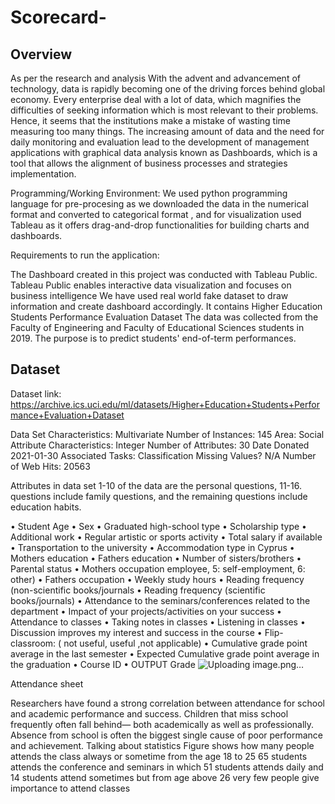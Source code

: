 # Scorecard-
## Overview
As per the research and analysis With the advent and advancement of technology, data is rapidly becoming one of the driving forces behind global economy. Every enterprise deal with a lot of data, which magnifies the difficulties of seeking information which is most relevant to their problems. Hence, it seems that the institutions make a mistake of wasting time measuring too many things. The increasing amount of data and the need for daily monitoring and evaluation lead to the development of management applications with graphical data analysis known as Dashboards, which is a tool that allows the alignment of business processes and strategies implementation.

Programming/Working Environment:
We  used python programming language for pre-procesing as we downloaded the data in the numerical format and converted to categorical format , and for visualization used Tableau  as it offers drag-and-drop functionalities for building charts and dashboards.

Requirements to run the application:

The Dashboard created in this project was conducted with Tableau Public. Tableau Public enables interactive data visualization and focuses on business intelligence
We have used real world fake dataset to draw information and create dashboard accordingly. It contains  Higher Education Students Performance Evaluation Dataset 
The data was collected from the Faculty of Engineering and Faculty of Educational Sciences students in 2019. The purpose is to predict students' end-of-term performances. 

## Dataset
Dataset link: https://archive.ics.uci.edu/ml/datasets/Higher+Education+Students+Performance+Evaluation+Dataset

Data Set Characteristics:  	Multivariate	Number of Instances:	145	Area:	Social
Attribute Characteristics:	Integer	Number of Attributes:	30	Date Donated	2021-01-30
Associated Tasks:	Classification	Missing Values?	N/A	Number of Web Hits:	20563



Attributes in data set 
1-10 of the data are the personal questions, 11-16. questions include family questions, and the remaining questions include education habits.

•	Student Age 
•	Sex 
•	Graduated high-school type 
•	Scholarship type
•	Additional work
•	Regular artistic or sports activity
•	Total salary if available 
•	Transportation to the university
•	Accommodation type in Cyprus
•	Mothers education
•	Fathers education
•	Number of sisters/brothers 
•	Parental status
•	Mothers occupation employee, 5: self-employment, 6: other)
•	Fathers occupation
•	Weekly study hours
•	Reading frequency (non-scientific books/journals
•	Reading frequency (scientific books/journals)
•	Attendance to the seminars/conferences related to the department
•	Impact of your projects/activities on your success
•	Attendance to classes 
•	Taking notes in classes
•	Listening in classes
•	Discussion improves my interest and success in the course
•	Flip-classroom: ( not useful, useful ,not applicable)
•	Cumulative grade point average in the last semester 
•	Expected Cumulative grade point average in the graduation 
•	Course ID
•	OUTPUT Grade 
![Uploading image.png…]()

Attendance sheet

Researchers have found a strong correlation between attendance for school and academic performance and success. Children that miss school frequently often fall behind— both academically as well as professionally. Absence from school is often the biggest single cause of poor performance and achievement. Talking about statistics Figure shows how many people attends the class always or sometime from the age 18 to 25 65 students attends the conference and seminars in which 51 students attends daily and 14 students attend sometimes but from age above 26 very few people give importance to attend classes 

